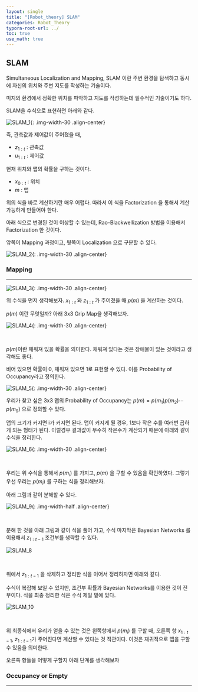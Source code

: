 ```yaml
---
layout: single
title: "[Robot_theory] SLAM" 
categories: Robot_Theory
typora-root-url: ../
toc: true
use_math: true
---
```


## SLAM

Simultaneous Localization and Mapping, SLAM 이란 주변 환경을 탐색하고 동시에 자신의 위치와 주변 지도를 작성하는 기술이다. 

미지의 환경에서 정확한 위치를 파악하고 지도를 작성하는데 필수적인 기술이기도 하다. 

SLAM을 수식으로 표현하면 아래와 같다.  



![SLAM_1](/images/2024-03-28-Robot_theory6_SLAM/SLAM_1.png){: .img-width-30 .align-center}

  

즉, 관측값과 제어값이 주어졌을 때,  

- $z_{1:t}$  : 관측값
- $u_{1:t}$  : 제어값

현재 위치와 맵의 확률을 구하는 것이다. 

- $x_{0:t}$  : 위치
- $m$  : 맵

  

위의 식을 바로 계산하기란 매우 어렵다.  따라서 이 식을 Factorization  을 통해서 계산 가능하게 만들어야 한다. 

아래 식으로 변경된 것이 이상할 수 있는데, Rao-Blackwellization 방법을 이용해서 Factorization 한 것이다. 

앞쪽이 Mapping 과정이고, 뒷쪽이 Localization 으로 구분할 수 있다. 



![SLAM_2](/images/2024-03-28-Robot_theory6_SLAM/SLAM_2-1711603300497-5.png){: .img-width-30 .align-center}



### Mapping

---



![SLAM_3](/images/2024-03-28-Robot_theory6_SLAM/SLAM_3.png){: .img-width-30 .align-center}

위 수식을 먼저 생각해보자. $x_{1:t}$ 와  $z_{1:t}$ 가 주어졌을 때 $p(m)$ 을 계산하는 것이다. 

$p(m)$ 이란 무엇일까?  아래 3x3 Grip Map을 생각해보자.

![SLAM_4](/images/2024-03-28-Robot_theory6_SLAM/SLAM_4.png){: .img-width-30 .align-center}

 <br/>

$p(m)$이란  채워져 있을 확률을 의미한다. 채워져 있다는 것은 장애물이 있는 것이라고 생각해도 좋다. 

비어 있으면 확률이 0, 채워져 있으면 1로 표현할 수 있다. 이를 Probability of Occupancy라고 정의한다. 



![SLAM_5](/images/2024-03-28-Robot_theory6_SLAM/SLAM_5.png){: .img-width-30 .align-center}

우리가 찾고 싶은 3x3 맵의 Probability of Occupancy는 $p(m) = p(m_{1}) p(m_{2}) \cdots p(m_{9})$ 으로 정의할 수 있다. 

맵의 크기가 커지면 i가 커지면 된다. 맵이 커지게 될 경우, 1보다 작은 수를 여러번 곱하게 되는 형태가 된다. 이럴경우 결과값이 무수히 작은수가 계산되기 때문에 아래와 같이 수식을 정리한다. 



![SLAM_6](/images/2024-03-28-Robot_theory6_SLAM/SLAM_6.png){: .img-width-30 .align-center}

<br/>

우리는 위 수식을 통해서 $p(m_{i})$ 를 가지고, $p(m)$ 을 구할 수 있음을 확인하였다. 그렇기 우선 우리는 $p(m_{i})$ 를 구하는 식을 정리해보자.

아래 그림과 같이 분해할 수 있다. 

![SLAM_9](/images/2024-03-28-Robot_theory6_SLAM/SLAM_9.png){: .img-width-half .align-center}

  

<br/>

분해 한 것을 아래 그림과 같이 식을 풀어 가고, 수식 마지막은 Bayesian Networks 를 이용해서 $z_{1:t-1}$ 조건부를 생략할 수 있다. 

![SLAM_8](/images/2024-03-28-Robot_theory6_SLAM/SLAM_8-1711615839829-16.png)



<br/>

위에서 $z_{1:t-1}$ 을 삭제하고 정리한 식을 이어서 정리하자면 아래와 같다. 

수식이 복잡해 보일 수 있지만, 조건부 확률과 Bayesian Networks를 이용한 것이 전부이다.  식을 최종 정리한 식은 수식 제일 밑에 있다.

![SLAM_10](/images/2024-03-28-Robot_theory6_SLAM/SLAM_10-1711615845605-18.png)

<br/>

위 최종식에서 우리가 얻을 수 있는 것은 왼쪽항에서 $p(m_{i})$ 를 구할 때, 오른쪽 항  $x_{1:t-1}$, $z_{1:t-1}$가 주어진다면 계산할 수 있다는 것 직관이다. 이것은 재귀적으로 맵을 구할 수 있음을 의미한다. 

오른쪽 항들을 어떻게 구할지 아래 단계를 생각해보자

### Occupancy or Empty

---







